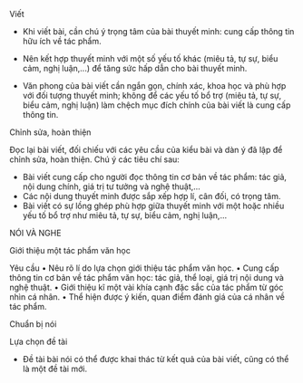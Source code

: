 Viết

- Khi viết bài, cần chú ý trọng tâm của bài thuyết minh: cung cấp thông tin hữu ích về tác phẩm.

- Nên kết hợp thuyết minh với một số yếu tố khác (miêu tả, tự sự, biểu cảm, nghị luận,...) để tăng sức hấp dẫn cho bài thuyết minh.

- Văn phong của bài viết cần ngắn gọn, chính xác, khoa học và phù hợp với đối tượng thuyết minh; không để các yếu tố bổ trợ (miêu tả, tự sự, biểu cảm, nghị luận) làm chệch mục đích chính của bài viết là cung cấp thông tin.

Chỉnh sửa, hoàn thiện

Đọc lại bài viết, đối chiếu với các yêu cầu của kiểu bài và dàn ý đã lập để chỉnh sửa, hoàn thiện. Chú ý các tiêu chí sau:
- Bài viết cung cấp cho người đọc thông tin cơ bản về tác phẩm: tác giả, nội dung chính, giá trị tư tưởng và nghệ thuật,...
- Các nội dung thuyết minh được sắp xếp hợp lí, cân đối, có trọng tâm.
- Bài viết có sự lồng ghép phù hợp giữa thuyết minh với một hoặc nhiều yếu tố bổ trợ như miêu tả, tự sự, biểu cảm, nghị luận,...

NÓI VÀ NGHE

Giới thiệu một tác phẩm văn học

Yêu cầu
• Nêu rõ lí do lựa chọn giới thiệu tác phẩm văn học.
• Cung cấp thông tin cơ bản về tác phẩm văn học: tác giả, thể loại, giá trị nội dung và nghệ thuật.
• Giới thiệu kĩ một vài khía cạnh đặc sắc của tác phẩm từ góc nhìn cá nhân.
• Thể hiện được ý kiến, quan điểm đánh giá của cá nhân về tác phẩm.

Chuẩn bị nói

Lựa chọn đề tài
- Đề tài bài nói có thể được khai thác từ kết quả của bài viết, cũng có thể là một đề tài mới.